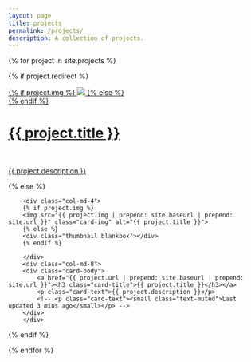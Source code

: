 ```yaml
---
layout: page
title: projects
permalink: /projects/
description: A collection of projects.
---
```


{% for project in site.projects %}

{% if project.redirect %}
<div class="project">
    <div class="thumbnail">
        <a href="{{ project.redirect }}" target="_blank">
        {% if project.img %}
        <img class="thumbnail" src="{{ project.img | prepend: site.baseurl | prepend: site.url }}"/>
        {% else %}
        <div class="thumbnail blankbox"></div>
        {% endif %}    
        <span>
            <h1>{{ project.title }}</h1>
            <br/>
            <p>{{ project.description }}</p>
        </span>
        </a>
    </div>
</div>
{% else %}

<!-- <div class="project ">
    <div class="thumbnail">
        <a href="{{ project.url | prepend: site.baseurl | prepend: site.url }}">
        {% if project.img %}
        <img class="thumbnail" src="{{ project.img | prepend: site.baseurl | prepend: site.url }}"/>
        {% else %}
        <div class="thumbnail blankbox"></div>
        {% endif %}    
        <span>
            <h1>{{ project.title }}</h1>
            <br/>
            <p>{{ project.description }}</p>
        </span>
        </a>
    </div>
</div> -->


<div class="card mb-3">
  <div class="row no-gutters">
    
        <div class="col-md-4">
        {% if project.img %}
        <img src="{{ project.img | prepend: site.baseurl | prepend: site.url }}" class="card-img" alt="{{ project.title }}">
        {% else %}
        <div class="thumbnail blankbox"></div>
        {% endif %}  
        
        </div>
        <div class="col-md-8">
        <div class="card-body">
            <a href="{{ project.url | prepend: site.baseurl | prepend: site.url }}"><h3 class="card-title">{{ project.title }}</h3></a>
            <p class="card-text">{{ project.description }}</p>
            <!-- <p class="card-text"><small class="text-muted">Last updated 3 mins ago</small></p> -->
        </div>
        </div>
    
  </div>
</div>

{% endif %}

{% endfor %}
